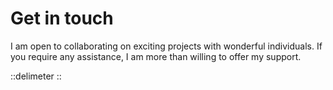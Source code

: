 # Get in touch

I am open to collaborating on exciting projects with wonderful individuals. If you require any assistance, I am more than willing to offer my support.

::delimeter
::
